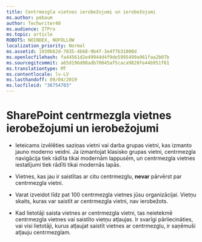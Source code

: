 ```yaml
---
title: Centrmezgla vietnes ierobežojumi un ierobežojumi
ms.author: pebaum
author: Techwriter40
ms.audience: ITPro
ms.topic: article
ROBOTS: NOINDEX, NOFOLLOW
localization_priority: Normal
ms.assetid: 1930b62d-7035-4b68-9b4f-3e4f7b31000d
ms.openlocfilehash: fa44561d2e49944d4f9de5995499a961faa2b07b
ms.sourcegitcommit: a65d196d00adb70045af5caca9828fe44b951f61
ms.translationtype: MT
ms.contentlocale: lv-LV
ms.lasthandoff: 09/04/2019
ms.locfileid: "36754703"
---
```

# <a name="sharepoint-hub-site-limits-and-restrictions"></a>SharePoint centrmezgla vietnes ierobežojumi un ierobežojumi

- Ieteicams izvēlēties saziņas vietni vai darba grupas vietni, kas izmanto jauno moderno veidni. Ja izmantojat klasisko grupas vietni, centrmezgla navigācija tiek rādīta tikai modernām lappusēm, un centrmezgla vietnes iestatījumi tiek rādīti tikai modernās lapās.

- Vietnes, kas jau ir saistītas ar citu centrmezglu, **nevar** pārvērst par centrmezgla vietni.

- Varat izveidot līdz pat 100 centrmezgla vietnes jūsu organizācijai. Vietņu skaits, kuras var saistīt ar centrmezgla vietni, nav ierobežots.

- Kad lietotāji saista vietnes ar centrmezgla vietni, tas neietekmē centrmezgla vietnes vai saistīto vietņu atļaujas. Ir svarīgi pārliecināties, vai visi lietotāji, kurus atļaujat saistīt vietnes ar centrmezglu, ir saņēmuši atļauju centrmezglam.

